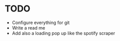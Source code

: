 # TODO
* Configure everything for git
* Write a read me
* Add also a loading pop up like the spotify scraper
